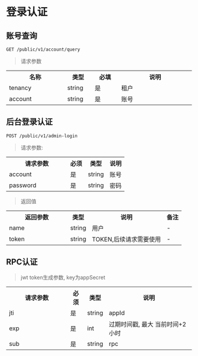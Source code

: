 # 登录认证

## 账号查询

`
GET /public/v1/account/query
`

>请求参数
<table>
    <tr>
        <th style="width:150px;">名称</th>
        <th style="width:60px;">类型</th>
        <th style="width:60px;">必填</th>
        <th style="width:200px;">说明</th>
    </tr>
    <tr>
        <td>tenancy</td>
        <td>string</td>
        <td>是</td>
        <td>租户</td>
    </tr>
    <tr>
        <td>account</td>
        <td>string</td>
        <td>是</td>
        <td>账号</td>
    </tr>
</table>


## 后台登录认证

`
POST /public/v1/admin-login
`

> 请求参数: 

<table>
    <tr>
        <th style="width:150px;">请求参数</th>
        <th>必须</th>
        <th>类型</th>
        <th>说明</th>
    </tr>
    <tr>
        <td>account</td>
        <td>是</td>
        <td>string</td>
        <td>账号</td>
    </tr>
    <tr>
        <td>password</td>
        <td>是</td>
        <td>string</td>
        <td>密码</td>
    </tr>
</table>

> 返回值

<table>
    <tr>
        <th style="width:150px;">返回参数</th>
        <th>类型</th>
        <th>说明</th>
        <th>备注</th>
    </tr>
    <tr>
        <td>name</td>
        <td>string</td>
        <td>用户</td>
        <td>-</td>
    </tr>
    <tr>
        <td>token</td>
        <td>string</td>
        <td>TOKEN,后续请求需要使用</td>
        <td>-</td>
    </tr>
</table>

## RPC认证

> jwt token生成参数, key为appSecret

<table>
    <tr>
        <th style="width:150px;">请求参数</th>
        <th>必须</th>
        <th>类型</th>
        <th>说明</th>
    </tr>
    <tr>
        <td>jti</td>
        <td>是</td>
        <td>string</td>
        <td>appId</td>
    </tr>
    <tr>
        <td>exp</td>
        <td>是</td>
        <td>int</td>
        <td>过期时间戳, 最大 当前时间+2小时</td>
    </tr>
    <tr>
        <td>sub</td>
        <td>是</td>
        <td>string</td>
        <td>rpc</td>
    </tr>
</table>
